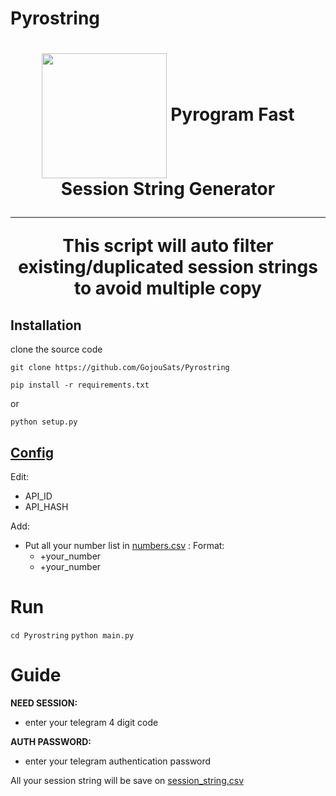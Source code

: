 # Pyrostring
<h1 align="center"></a> <a href="https://t.me/GojouSats"><img align="center" src="https://chpic.su/_data/stickers/s/Sorcery_Fight/Sorcery_Fight_056.webp" height="200px"></a>
Pyrogram Fast Session String Generator

---
  **This script will auto filter existing/duplicated session strings to avoid multiple copy**
## Installation
clone the source code

`git clone https://github.com/GojouSats/Pyrostring`

`pip install -r requirements.txt`

or 

`python setup.py`

## [Config](https://github.com/GojouSats/Pyrostring/blob/main/Pyrostring/config.py)

Edit:
  - API_ID
  - API_HASH

Add:
  - Put all your number list in [numbers.csv](https://github.com/GojouSats/Pyrostring/blob/main/Pyrostring/numbers.csv) :
    Format:
      - +your_number
      - +your_number
 # Run
`cd Pyrostring`
`python main.py`

# Guide
**NEED SESSION:**
  - enter your telegram 4 digit code
  
**AUTH PASSWORD:**
  - enter your telegram authentication password

All your session string will be save on [session_string.csv](https://github.com/GojouSats/Pyrostring/blob/main/Pyrostring/session_string.csv)
